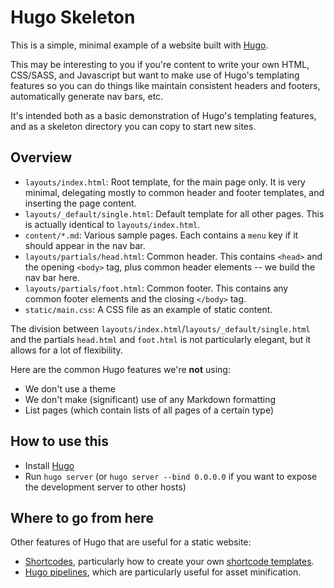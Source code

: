 # Hugo Skeleton

This is a simple, minimal example of a website built with
[Hugo](https://gohugo.io/).

This may be interesting to you if you're content to write your own HTML,
CSS/SASS, and Javascript but want to make use of Hugo's templating features so
you can do things like maintain consistent headers and footers, automatically
generate nav bars, etc.

It's intended both as a basic demonstration of Hugo's templating features, and
as a skeleton directory you can copy to start new sites.

## Overview

- `layouts/index.html`: Root template, for the main page only. It is very
  minimal, delegating mostly to common header and footer templates, and
  inserting the page content.
- `layouts/_default/single.html`: Default template for all other pages. This is actually identical to `layouts/index.html`.
- `content/*.md`: Various sample pages. Each contains a `menu` key if it should
  appear in the nav bar.
- `layouts/partials/head.html`: Common header. This contains `<head>` and the
  opening `<body>` tag, plus common header elements -- we build the nav bar
  here.
- `layouts/partials/foot.html`: Common footer. This contains any common footer
  elements and the closing `</body>` tag.
- `static/main.css`: A CSS file as an example of static content.

The division between `layouts/index.html`/`layouts/_default/single.html` and
the partials `head.html` and `foot.html` is not particularly elegant, but it
allows for a lot of flexibility.

Here are the common Hugo features we're **not** using:

- We don't use a theme
- We don't make (significant) use of any Markdown formatting
- List pages (which contain lists of all pages of a certain type)

## How to use this

- Install [Hugo](https://gohugo.io/)
- Run `hugo server` (or `hugo server --bind 0.0.0.0` if you want to expose the
  development server to other hosts)

## Where to go from here

Other features of Hugo that are useful for a static website:

- [Shortcodes](https://gohugo.io/content-management/shortcodes/), particularly
  how to create your own [shortcode templates](https://gohugo.io/templates/shortcode-templates/).
- [Hugo pipelines](https://gohugo.io/hugo-pipes/), which are particularly
useful for asset minification.
